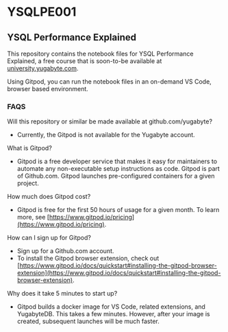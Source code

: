 # YSQLPE001
YSQL Performance Explained
---
This repository contains the notebook files for YSQL Performance Explained, a free course that is soon-to-be available at [university.yugabyte.com](
https://university.yugabyte.com).

Using Gitpod, you can run the notebook files in an on-demand VS Code, browser based environment.

### FAQS

Will this repository or similar be made available at github.com/yugabyte?
- Currently, the Gitpod is not available for the Yugabyte account.

What is Gitpod?
- Gitpod is a free developer service that makes it easy for maintainers to automate any non-executable setup instructions as code. Gitpod is part of Github.com. Gitpod launches pre-configured containers for a given project. 
  
How much does Gitpod cost?
- Gitpod is free for the first 50 hours of usage for a given month. To learn more, see [https://www.gitpod.io/pricing](https://www.gitpod.io/pricing).

How can I sign up for Gitpod?
- Sign up for a Github.com account.
- To install the Gitpod browser extension, check out [https://www.gitpod.io/docs/quickstart#installing-the-gitpod-browser-extension](https://www.gitpod.io/docs/quickstart#installing-the-gitpod-browser-extension).


Why does it take 5 minutes to start up?
- Gitpod builds a docker image for VS Code, related extensions, and YugabyteDB. This takes a few minutes. However, after your image is created, subsequent launches will be much faster.

